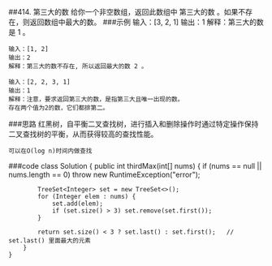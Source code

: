 ##414. 第三大的数
给你一个非空数组，返回此数组中 第三大的数 。如果不存在，则返回数组中最大的数。
###示例
    输入：[3, 2, 1]
    输出：1
    解释：第三大的数是 1 。
    
    输入：[1, 2]
    输出：2
    解释：第三大的数不存在, 所以返回最大的数 2 。
    
    输入：[2, 2, 3, 1]
    输出：1
    解释：注意，要求返回第三大的数，是指第三大且唯一出现的数。
    存在两个值为2的数，它们都排第二。
###思路
    红黑树，自平衡二叉查找树，进行插入和删除操作时通过特定操作保持二叉查找树的平衡，从而获得较高的查找性能。
    
    可以在O(log n)时间内做查找
###code
    class Solution {
        public int thirdMax(int[] nums) {
            if (nums == null || nums.length == 0) throw new RuntimeException("error");
    
            TreeSet<Integer> set = new TreeSet<>();
            for (Integer elem : nums) {
                set.add(elem);
                if (set.size() > 3) set.remove(set.first());
            }
            
            return set.size() < 3 ? set.last() : set.first();   // set.last() 里面最大的元素
        }
    }
